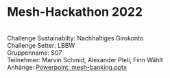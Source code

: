 <html>

<h1>Mesh-Hackathon 2022</h1> <br>
Challenge Sustainabilty: Nachhaltiges Girokonto <br>
Challenge Setter: LBBW <br>
Gruppenname: S07 <br>
Teilnehmer: Marvin Schmid, Alexander Pleli, Finn Wählt <br>
Anhänge: <a href="">Powerpoint: mesh-banking.pptx<a> <br>

</html>
